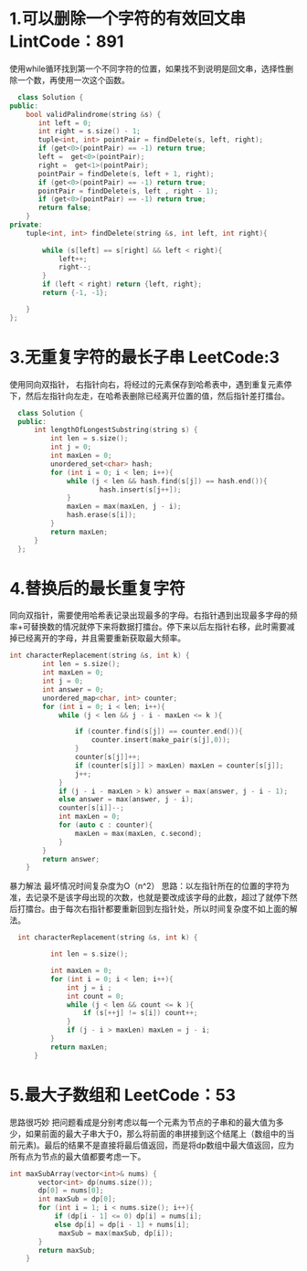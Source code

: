 # 1.可以删除一个字符的有效回文串 LintCode：891  
使用while循环找到第一个不同字符的位置，如果找不到说明是回文串，选择性删除一个数，再使用一次这个函数。
```cpp
  class Solution {
public:
    bool validPalindrome(string &s) {
       int left = 0;
       int right = s.size() - 1;
       tuple<int, int> pointPair = findDelete(s, left, right);
       if (get<0>(pointPair) == -1) return true;
       left =  get<0>(pointPair);
       right =  get<1>(pointPair);
       pointPair = findDelete(s, left + 1, right);
       if (get<0>(pointPair) == -1) return true;
       pointPair = findDelete(s, left , right - 1);
       if (get<0>(pointPair) == -1) return true;
       return false;
    }
private:
    tuple<int, int> findDelete(string &s, int left, int right){
        
        while (s[left] == s[right] && left < right){
            left++;
            right--;
        }
        if (left < right) return {left, right};
        return {-1, -1};

    }
};
``` 
# 3.无重复字符的最长子串   LeetCode:3
使用同向双指针， 右指针向右，将经过的元素保存到哈希表中，遇到重复元素停下，然后左指针向左走，在哈希表删除已经离开位置的值，然后指针差打擂台。  
```cpp  
  class Solution {
  public:
      int lengthOfLongestSubstring(string s) {
          int len = s.size();
          int j = 0;
          int maxLen = 0;
          unordered_set<char> hash;
          for (int i = 0; i < len; i++){
              while (j < len && hash.find(s[j]) == hash.end()){
                      hash.insert(s[j++]);
              }
              maxLen = max(maxLen, j - i);
              hash.erase(s[i]);
          }
          return maxLen;
      }
  };  
```  
# 4.替换后的最长重复字符   
同向双指针，需要使用哈希表记录出现最多的字母。右指针遇到出现最多字母的频率+可替换数的情况就停下来将数据打擂台。停下来以后左指针右移，此时需要减掉已经离开的字母，并且需要重新获取最大频率。
  ```CPP
  int characterReplacement(string &s, int k) {
          int len = s.size();
          int maxLen = 0;
          int j = 0;
          int answer = 0;
          unordered_map<char, int> counter;
          for (int i = 0; i < len; i++){ 
              while (j < len && j - i - maxLen <= k ){

                  if (counter.find(s[j]) == counter.end()){
                      counter.insert(make_pair(s[j],0));
                  }
                  counter[s[j]]++;
                  if (counter[s[j]] > maxLen) maxLen = counter[s[j]];
                  j++;
              }
              if (j - i - maxLen > k) answer = max(answer, j - i - 1);
              else answer = max(answer, j - i); 
              counter[s[i]]--;
              int maxLen = 0;
              for (auto c : counter){
                  maxLen = max(maxLen, c.second);
              }
          }
          return answer;
      }
```   
暴力解法       最坏情况时间复杂度为O（n^2） 
思路：以左指针所在的位置的字符为准，去记录不是该字母出现的次数，也就是要改成该字母的此数，超过了就停下然后打擂台。由于每次右指针都要重新回到左指针处，所以时间复杂度不如上面的解法。
```cpp  
  int characterReplacement(string &s, int k) {

          int len = s.size();

          int maxLen = 0;
          for (int i = 0; i < len; i++){ 
              int j = i ;
              int count = 0;
              while (j < len && count <= k ){
                  if (s[++j] != s[i]) count++;
              }
              if (j - i > maxLen) maxLen = j - i;
          }
          return maxLen;
      }  
```
# 5.最大子数组和 LeetCode：53  
思路很巧妙 把问题看成是分别考虑以每一个元素为节点的子串和的最大值为多少，如果前面的最大子串大于0，那么将前面的串拼接到这个结尾上（数组中的当前元素)。最后的结果不是直接将最后值返回，而是将dp数组中最大值返回，应为所有点为节点的最大值都要考虑一下。  
```cpp  
int maxSubArray(vector<int>& nums) {
       vector<int> dp(nums.size());
       dp[0] = nums[0];
       int maxSub = dp[0];
       for (int i = 1; i < nums.size(); i++){
           if (dp[i - 1] <= 0) dp[i] = nums[i];
           else dp[i] = dp[i - 1] + nums[i];
            maxSub = max(maxSub, dp[i]);
       }
       return maxSub;
    }  
 ```
